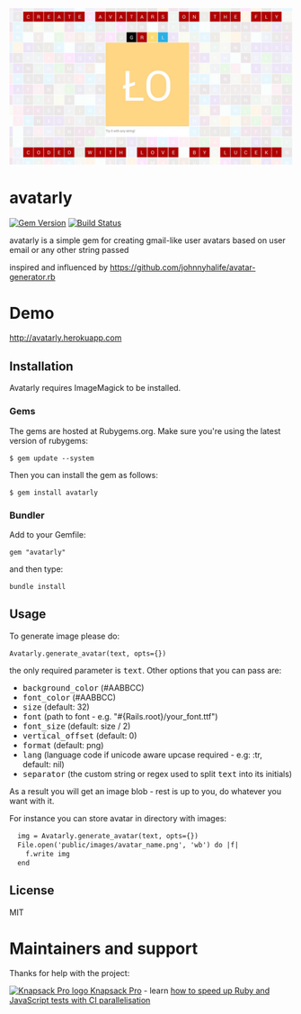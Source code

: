 [![Demo](assets/images/avatarly.jpeg)](http://avatarly.herokuapp.com)

# avatarly

[![Gem Version](https://badge.fury.io/rb/avatarly.png)](https://rubygems.org/gems/avatarly)
[![Build Status](https://travis-ci.org/lucek/avatarly.svg?branch=master)](https://travis-ci.org/lucek/avatarly)

avatarly is a simple gem for creating gmail-like user avatars based on user email or any other string passed

inspired and influenced by https://github.com/johnnyhalife/avatar-generator.rb

# Demo

http://avatarly.herokuapp.com

## Installation

Avatarly requires ImageMagick to be installed.

### Gems

The gems are hosted at Rubygems.org. Make sure you're using the latest version of rubygems:

    $ gem update --system

Then you can install the gem as follows:

    $ gem install avatarly

### Bundler

Add to your Gemfile:

    gem "avatarly"

and then type:

    bundle install

## Usage

To generate image please do:

    Avatarly.generate_avatar(text, opts={})

the only required parameter is <tt>text</tt>. Other options that you can pass are:

* <tt>background_color</tt> (#AABBCC)
* <tt>font_color</tt> (#AABBCC)
* <tt>size</tt>  (default: 32)
* <tt>font</tt>  (path to font - e.g. "#{Rails.root}/your_font.ttf")
* <tt>font_size</tt> (default: size / 2)
* <tt>vertical_offset</tt> (default: 0)
* <tt>format</tt> (default: png)
* <tt>lang</tt> (language code if unicode aware upcase required - e.g: :tr, default: nil)
* <tt>separator</tt> (the custom string or regex used to split <tt>text</tt> into its initials)

As a result you will get an image blob - rest is up to you, do whatever you want with it.

For instance you can store avatar in directory with images:

      img = Avatarly.generate_avatar(text, opts={})
      File.open('public/images/avatar_name.png', 'wb') do |f|
        f.write img
      end

## License

MIT

# Maintainers and support

Thanks for help with the project:

[![Knapsack Pro logo](https://docs.knapsackpro.com/images/logo.png) Knapsack Pro](https://knapsackpro.com/?utm_source=github&utm_medium=readme&utm_campaign=avatarly-gem-readme) - learn [how to speed up Ruby and JavaScript tests with CI parallelisation](https://docs.knapsackpro.com/2020/how-to-speed-up-ruby-and-javascript-tests-with-ci-parallelisation)
